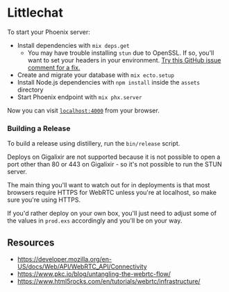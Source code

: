 # Littlechat

To start your Phoenix server:

  * Install dependencies with `mix deps.get`
    * You may have trouble installing `stun` due to OpenSSL. If so, you'll want to set your headers in your environment. [Try this GitHub issue comment for a fix.](https://github.com/processone/ejabberd/issues/1107#issuecomment-217828211)
  * Create and migrate your database with `mix ecto.setup`
  * Install Node.js dependencies with `npm install` inside the `assets` directory
  * Start Phoenix endpoint with `mix phx.server`

Now you can visit [`localhost:4000`](http://localhost:4000) from your browser.

### Building a Release

To build a release using distillery, run the `bin/release` script.

Deploys on Gigalixir are not supported because it is not possible to open a port other than 80 or 443 on Gigalixir - so it's not possible to run the STUN server.

The main thing you'll want to watch out for in deployments is that most browsers require HTTPS for WebRTC unless you're at localhost, so make sure you're using HTTPS.

If you'd rather deploy on your own box, you'll just need to adjust some of the values in `prod.exs` accordingly and you'll be on your way.

## Resources

* https://developer.mozilla.org/en-US/docs/Web/API/WebRTC_API/Connectivity
* https://www.pkc.io/blog/untangling-the-webrtc-flow/
* https://www.html5rocks.com/en/tutorials/webrtc/infrastructure/
